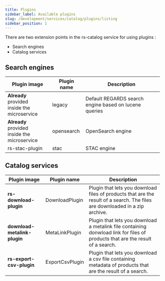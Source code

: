 ```yaml
---
title: Plugins
sidebar_label: Available plugins
slug: /development/services/catalog/plugins/listing
sidebar_position: 1
---
```


There are two extension points in the rs-catalog service for using plugins :

- Search engines
- Catalog services

## Search engines

| Plugin image                                      | Plugin name | Description                                           | 
|---------------------------------------------------|-------------|-------------------------------------------------------|
| **Already** provided <br/>inside the microservice | legacy      | Default REGARDS search engine based on lucene queries | 
| **Already** provided <br/>inside the microservice | opensearch  | OpenSearch engine                                     |
| rs-stac-plugin                                    | stac        | STAC engine                                           |

## Catalog services

| Plugin image                 | Plugin name     | Description                                                                                                                   | 
|------------------------------|-----------------|-------------------------------------------------------------------------------------------------------------------------------|
| **rs-download-plugin**       | DownloadPlugin  | Plugin that lets you download files of products that are the result of a search. The files are downloaded in a zip archive.   |
| **download-metalink-plugin** | MetaLinkPlugin  | Plugin that lets you download a metalink file containing donwload link for files of products that are the result of a search. |
| **rs-export-csv-plugin**     | ExportCsvPlugin | Plugin that lets you download a csv file containing metadata of products that are the result of a search.                    |
